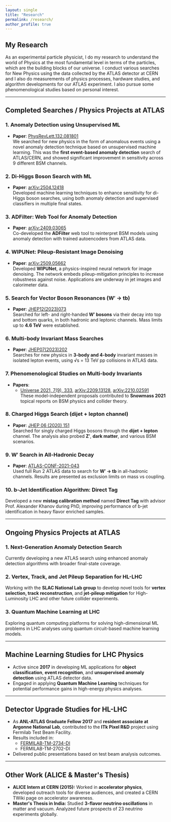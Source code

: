 ```yaml
---
layout: single
title: "Research"
permalink: /research/
author_profile: true
---
```


## My Research

As an experimental particle physicist, I do my research to understand the world of Physics at the most fundamental level in terms of the particles, which are the building blocks of our universe. I conduct various searches for New Physics using the data collected by the ATLAS detector at CERN and I also do measurements of physics processes, hardware studies, and algorithm developments for our ATLAS experiment. I also pursue some phenomenological studies based on personal interest.

---

## Completed Searches / Physics Projects at ATLAS

### 1. **Anomaly Detection using Unsupervised ML**
- **Paper**: [PhysRevLett.132.081801](https://arxiv.org/abs/2307.01612)  
We searched for new physics in the form of anomalous events using a novel anomaly detection technique based on unsupervised machine learning. This was the **first event-based anomaly detection** search of ATLAS/CERN, and showed significant improvement in sensitivity across 9 different BSM channels.

### 2. **Di-Higgs Boson Search with ML**
- **Paper**: [arXiv:2504.12418](https://arxiv.org/abs/2504.12418)  
Developed machine learning techniques to enhance sensitivity for di-Higgs boson searches, using both anomaly detection and supervised classifiers in multiple final states.

### 3. **ADFilter: Web Tool for Anomaly Detection**
- **Paper**: [arXiv:2409.03065](https://arxiv.org/abs/2409.03065)  
Co-developed the **ADFilter** web tool to reinterpret BSM models using anomaly detection with trained autoencoders from ATLAS data.

### 4. **WIPUNet: Pileup-Resistant Image Denoising**
- **Paper**: [arXiv:2509.05662](https://arxiv.org/abs/2509.05662)  
Developed **WIPUNet**, a physics-inspired neural network for image denoising. The network embeds pileup-mitigation principles to increase robustness against noise. Applications are underway in jet images and calorimeter data.

### 5. **Search for Vector Boson Resonances (W′ → tb)**
- **Paper**: [JHEP12(2023)073](https://arxiv.org/abs/2308.08521)  
Searched for left- and right-handed **W′ bosons** via their decay into top and bottom quarks, in both hadronic and leptonic channels. Mass limits up to **4.6 TeV** were established.

### 6. **Multi-body Invariant Mass Searches**
- **Paper**: [JHEP07(2023)202](https://arxiv.org/abs/2211.08945)  
Searches for new physics in **3-body and 4-body** invariant masses in isolated lepton events, using √s = 13 TeV pp collisions in ATLAS data.

### 7. **Phenomenological Studies on Multi-body Invariants**
- **Papers**:
  - [Universe 2021, 7(9), 333](https://www.mdpi.com/2218-1997/7/9/333), [arXiv:2209.13128](https://arxiv.org/abs/2209.13128), [arXiv:2210.02591](https://arxiv.org/abs/2210.02591)  
These model-independent proposals contributed to **Snowmass 2021** topical reports on BSM physics and collider theory.

### 8. **Charged Higgs Search (dijet + lepton channel)**
- **Paper**: [JHEP 06 (2020) 151](https://arxiv.org/abs/2003.06465)  
Searched for singly charged Higgs bosons through the **dijet + lepton** channel. The analysis also probed **Z′**, **dark matter**, and various BSM scenarios.

### 9. **W′ Search in All-Hadronic Decay**
- **Paper**: [ATLAS-CONF-2021-043](https://cds.cern.ch/record/2788160)  
Used full Run 2 ATLAS data to search for **W′ → tb** in all-hadronic channels. Results are presented as exclusion limits on mass vs coupling.

### 10. **b-Jet Identification Algorithm: Direct Tag**
Developed a new **mistag calibration method** named **Direct Tag** with advisor Prof. Alexander Khanov during PhD, improving performance of b-jet identification in heavy flavor enriched samples.

---

## Ongoing Physics Projects at ATLAS

### 1. **Next-Generation Anomaly Detection Search**
Currently developing a new ATLAS search using enhanced anomaly detection algorithms with broader final-state coverage.

### 2. **Vertex, Track, and Jet Pileup Separation for HL-LHC**
Working with the **SLAC National Lab group** to develop novel tools for **vertex selection, track reconstruction**, and **jet-pileup mitigation** for High-Luminosity LHC and other future collider experiments.

### 3. **Quantum Machine Learning at LHC**
Exploring quantum computing platforms for solving high-dimensional ML problems in LHC analyses using quantum circuit-based machine learning models.

---

## Machine Learning Studies for LHC Physics

- Active since **2017** in developing ML applications for **object classification**, **event recognition**, and **unsupervised anomaly detection** using ATLAS detector data.
- Engaged in applying **Quantum Machine Learning** techniques for potential performance gains in high-energy physics analyses.

---

## Detector Upgrade Studies for HL-LHC

- As **ANL-ATLAS Graduate Fellow 2017** and **resident associate at Argonne National Lab**, contributed to the **ITk Pixel R&D** project using Fermilab Test Beam Facility.
- Results included in:
  - [FERMILAB-TM-2734-DI](https://doi.org/10.2172/1668714)
  - FERMILAB-TM-2702-DI  
- Delivered public presentations based on test beam analysis outcomes.

---

## Other Work (ALICE & Master's Thesis)

- **ALICE Intern at CERN (2015):** Worked in **accelerator physics**, developed outreach tools for diverse audiences, and created a CERN TWiki page on accelerator awareness.
- **Master's Thesis in India:** Studied **3-flavor neutrino oscillations** in matter and vacuum. Analyzed future prospects of 23 neutrino experiments globally.

